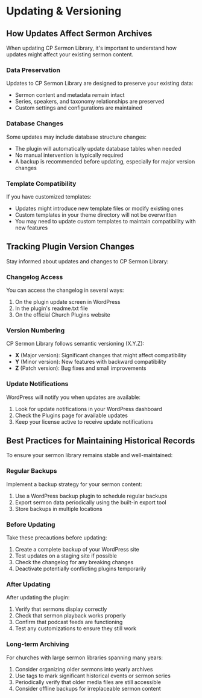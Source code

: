 # Updating & Versioning

## How Updates Affect Sermon Archives

When updating CP Sermon Library, it's important to understand how updates might affect your existing sermon content.

### Data Preservation

Updates to CP Sermon Library are designed to preserve your existing data:

- Sermon content and metadata remain intact
- Series, speakers, and taxonomy relationships are preserved
- Custom settings and configurations are maintained

### Database Changes

Some updates may include database structure changes:

- The plugin will automatically update database tables when needed
- No manual intervention is typically required
- A backup is recommended before updating, especially for major version changes

### Template Compatibility

If you have customized templates:

- Updates might introduce new template files or modify existing ones
- Custom templates in your theme directory will not be overwritten
- You may need to update custom templates to maintain compatibility with new features

## Tracking Plugin Version Changes

Stay informed about updates and changes to CP Sermon Library:

### Changelog Access

You can access the changelog in several ways:

1. On the plugin update screen in WordPress
2. In the plugin's readme.txt file
3. On the official Church Plugins website

### Version Numbering

CP Sermon Library follows semantic versioning (X.Y.Z):

- **X** (Major version): Significant changes that might affect compatibility
- **Y** (Minor version): New features with backward compatibility
- **Z** (Patch version): Bug fixes and small improvements

### Update Notifications

WordPress will notify you when updates are available:

1. Look for update notifications in your WordPress dashboard
2. Check the Plugins page for available updates
3. Keep your license active to receive update notifications

## Best Practices for Maintaining Historical Records

To ensure your sermon library remains stable and well-maintained:

### Regular Backups

Implement a backup strategy for your sermon content:

1. Use a WordPress backup plugin to schedule regular backups
2. Export sermon data periodically using the built-in export tool
3. Store backups in multiple locations

### Before Updating

Take these precautions before updating:

1. Create a complete backup of your WordPress site
2. Test updates on a staging site if possible
3. Check the changelog for any breaking changes
4. Deactivate potentially conflicting plugins temporarily

### After Updating

After updating the plugin:

1. Verify that sermons display correctly
2. Check that sermon playback works properly
3. Confirm that podcast feeds are functioning
4. Test any customizations to ensure they still work

### Long-term Archiving

For churches with large sermon libraries spanning many years:

1. Consider organizing older sermons into yearly archives
2. Use tags to mark significant historical events or sermon series
3. Periodically verify that older media files are still accessible
4. Consider offline backups for irreplaceable sermon content